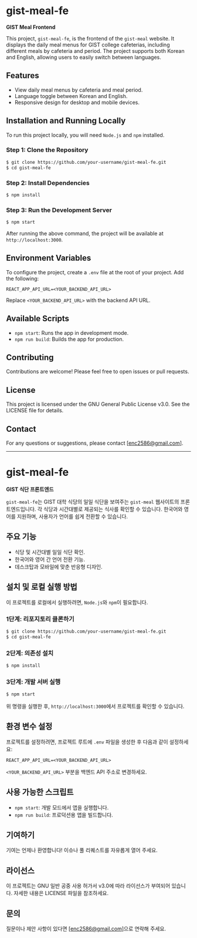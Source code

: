 # gist-meal-fe

**GIST Meal Frontend**

This project, `gist-meal-fe`, is the frontend of the `gist-meal` website. It displays the daily meal menus for GIST college cafeterias, including different meals by cafeteria and period. The project supports both Korean and English, allowing users to easily switch between languages.

## Features

- View daily meal menus by cafeteria and meal period.
- Language toggle between Korean and English.
- Responsive design for desktop and mobile devices.

## Installation and Running Locally

To run this project locally, you will need `Node.js` and `npm` installed.

### Step 1: Clone the Repository

```bash
$ git clone https://github.com/your-username/gist-meal-fe.git
$ cd gist-meal-fe
```

### Step 2: Install Dependencies

```bash
$ npm install
```

### Step 3: Run the Development Server

```bash
$ npm start
```

After running the above command, the project will be available at `http://localhost:3000`.

## Environment Variables

To configure the project, create a `.env` file at the root of your project. Add the following:

```
REACT_APP_API_URL=<YOUR_BACKEND_API_URL>
```

Replace `<YOUR_BACKEND_API_URL>` with the backend API URL.

## Available Scripts

- `npm start`: Runs the app in development mode.
- `npm run build`: Builds the app for production.

## Contributing

Contributions are welcome! Please feel free to open issues or pull requests.

## License

This project is licensed under the GNU General Public License v3.0. See the LICENSE file for details.

## Contact

For any questions or suggestions, please contact [enc2586@gmail.com].

---

# gist-meal-fe

**GIST 식단 프론트엔드**

`gist-meal-fe`는 GIST 대학 식당의 일일 식단을 보여주는 `gist-meal` 웹사이트의 프론트엔드입니다. 각 식당과 시간대별로 제공되는 식사를 확인할 수 있습니다. 한국어와 영어를 지원하며, 사용자가 언어를 쉽게 전환할 수 있습니다.

## 주요 기능

- 식당 및 시간대별 일일 식단 확인.
- 한국어와 영어 간 언어 전환 기능.
- 데스크탑과 모바일에 맞춘 반응형 디자인.

## 설치 및 로컬 실행 방법

이 프로젝트를 로컬에서 실행하려면, `Node.js`와 `npm`이 필요합니다.

### 1단계: 리포지토리 클론하기

```bash
$ git clone https://github.com/your-username/gist-meal-fe.git
$ cd gist-meal-fe
```

### 2단계: 의존성 설치

```bash
$ npm install
```

### 3단계: 개발 서버 실행

```bash
$ npm start
```

위 명령을 실행한 후, `http://localhost:3000`에서 프로젝트를 확인할 수 있습니다.

## 환경 변수 설정

프로젝트를 설정하려면, 프로젝트 루트에 `.env` 파일을 생성한 후 다음과 같이 설정하세요:

```
REACT_APP_API_URL=<YOUR_BACKEND_API_URL>
```

`<YOUR_BACKEND_API_URL>` 부분을 백엔드 API 주소로 변경하세요.

## 사용 가능한 스크립트

- `npm start`: 개발 모드에서 앱을 실행합니다.
- `npm run build`: 프로덕션용 앱을 빌드합니다.

## 기여하기

기여는 언제나 환영합니다! 이슈나 풀 리퀘스트를 자유롭게 열어 주세요.

## 라이선스

이 프로젝트는 GNU 일반 공중 사용 허가서 v3.0에 따라 라이선스가 부여되어 있습니다. 자세한 내용은 LICENSE 파일을 참조하세요.

## 문의

질문이나 제안 사항이 있다면 [enc2586@gmail.com]으로 연락해 주세요.
